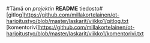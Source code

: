 #Tämä on _projektin_  **README** tiedosto#
[gitlog]https://github.com/millakortelainen/ot-harjoitustyo/blob/master/laskarit/viikko1/gitlog.txt
[komentorivi]https://github.com/millakortelainen/ot-harjoitustyo/blob/master/laskarit/viikko1/komentorivi.txt
